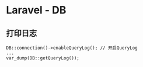 # Laravel - DB

## 打印日志

```
DB::connection()->enableQueryLog(); // 开启QueryLog
...
var_dump(DB::getQueryLog());
```
